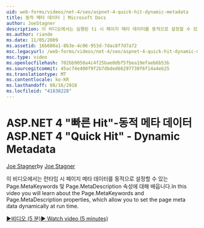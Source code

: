 ```yaml
---
uid: web-forms/videos/net-4/seo/aspnet-4-quick-hit-dynamic-metadata
title: 동적 메타 데이터 | Microsoft Docs
author: JoeStagner
description: 이 비디오에서는 실행된 ti 시 페이지 메타 데이터를 동적으로 설정할 수 있는 Page.MetaKeywords 및 Page.MetaDescription 속성에 대해 배우게 됩니다...
ms.author: riande
ms.date: 11/05/2009
ms.assetid: 16b680a1-8b3e-4c06-953d-7dac8f7d7a72
msc.legacyurl: /web-forms/videos/net-4/seo/aspnet-4-quick-hit-dynamic-metadata
msc.type: video
ms.openlocfilehash: 702bb9058a4c4f25bae0dbf5fbea19efaeb6b53b
ms.sourcegitcommit: 45ac74e400f9f2b7dbded66297730f6f14a4eb25
ms.translationtype: MT
ms.contentlocale: ko-KR
ms.lasthandoff: 08/16/2018
ms.locfileid: "41838228"
---
```

<a name="aspnet-4-quick-hit---dynamic-metadata"></a><span data-ttu-id="e44b1-103">ASP.NET 4 "빠른 Hit"-동적 메타 데이터</span><span class="sxs-lookup"><span data-stu-id="e44b1-103">ASP.NET 4 "Quick Hit" - Dynamic Metadata</span></span>
====================
<span data-ttu-id="e44b1-104">[Joe Stagner](https://github.com/JoeStagner)</span><span class="sxs-lookup"><span data-stu-id="e44b1-104">by [Joe Stagner](https://github.com/JoeStagner)</span></span>

<span data-ttu-id="e44b1-105">이 비디오에서는 런타임 시 페이지 메타 데이터를 동적으로 설정할 수 있는 Page.MetaKeywords 및 Page.MetaDescription 속성에 대해 배웁니다.</span><span class="sxs-lookup"><span data-stu-id="e44b1-105">In this video you will learn about the Page.MetaKeywords and Page.MetaDescription properties, which allow you to set the page meta data dynamically at run time.</span></span> 

[<span data-ttu-id="e44b1-106">&#9654;비디오 (5 분)</span><span class="sxs-lookup"><span data-stu-id="e44b1-106">&#9654; Watch video (5 minutes)</span></span>](https://channel9.msdn.com/Blogs/ASP-NET-Site-Videos/aspnet-4-quick-hit-dynamic-metadata)
